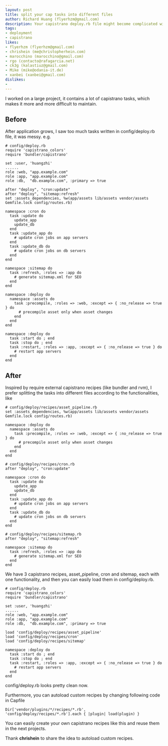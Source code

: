 ```yaml
---
layout: post
title: split your cap tasks into different files
author: Richard Huang (flyerhzm@gmail.com)
description: Your capistrano deploy.rb file might become complicated with the growth of your application, contain more and more cap tasks, it would be better to split these tasks into different files according to the functionalities, which makes it easy to maintain, and they are more likely to be reused in the future.
tags:
- deployment
- capistrano
likes:
- flyerhzm (flyerhzm@gmail.com)
- chrishein (me@christopherhein.com)
- marocchino (marocchino@gmail.com)
- rgo (contacto@rafagarcia.net)
- ck3g (kalastiuz@gmail.com)
- Mike (mike@odania-it.de)
- xanbei (xanbei@gmail.com)
dislikes:
- 
---
```

I worked on a large project, it contains a lot of capistrano tasks, which makes it more and more difficult to maintain.

## Before

After application grows, I saw too much tasks written in config/deploy.rb file, it was messy. e.g.

    # config/deploy.rb
    require 'capistrano_colors'
    require 'bundler/capistrano'

    set :user, 'huangzhi'
    ......
    role :web, "app.example.com"
    role :app, "app.example.com"
    role :db,  "db.example.com", :primary => true

    after "deploy", "cron:update"
    after "deploy", "sitemap:refresh"
    set :assets_dependencies, %w(app/assets lib/assets vendor/assets Gemfile.lock config/routes.rb)
    
    namespace :cron do
      task :update do
        update_app
        update_db
      end
      task :update_app do
        # update cron jobs on app servers
      end
      task :update_db do
        # update cron jobs on db servers
      end
    end

    namespace :sitemap do
      task :refresh, :roles => :app do
        # generate sitemap.xml for SEO
      end
    end

    namespace :deploy do
      namespace :assets do
        task :precompile, :roles => :web, :except => { :no_release => true } do
          # precompile asset only when asset changes
        end
      end
    end

    namespace :deploy do
      task :start do ; end 
      task :stop do ; end 
      task :restart, :roles => :app, :except => { :no_release => true } do
        # restart app servers
      end
    end

## After

Inspired by require external capistrano recipes (like bundler and rvm), I prefer splitting the tasks into different files according to the functionalities, like

    # config/deploy/recipes/asset_pipeline.rb
    set :assets_dependencies, %w(app/assets lib/assets vendor/assets Gemfile.lock config/routes.rb)

    namespace :deploy do
      namespace :assets do
        task :precompile, :roles => :web, :except => { :no_release => true } do
          # precompile asset only when asset changes
        end
      end
    end

    # config/deploy/recipes/cron.rb
    after "deploy", "cron:update"

    namespace :cron do
      task :update do
        update_app
        update_db
      end
      task :update_app do
        # update cron jobs on app servers
      end
      task :update_db do
        # update cron jobs on db servers
      end
    end

    # config/deploy/recipes/sitemap.rb
    after "deploy", "sitemap:refresh"

    namespace :sitemap do
      task :refresh, :roles => :app do
        # generate sitemap.xml for SEO
      end
    end

We have 3 capistrano recipes, asset_pipeline, cron and sitemap, each with one functionality, and then you can easily load them in config/deploy.rb.

    # config/deploy.rb
    require 'capistrano_colors'
    require 'bundler/capistrano'
    
    set :user, 'huangzhi'
    ......
    role :web, "app.example.com"
    role :app, "app.example.com"
    role :db,  "db.example.com", :primary => true

    load 'config/deploy/recipes/asset_pipeline'
    load 'config/deploy/recipes/cron'
    load 'config/deploy/recipes/sitemap'

    namespace :deploy do
      task :start do ; end 
      task :stop do ; end 
      task :restart, :roles => :app, :except => { :no_release => true } do
        # restart app servers
      end
    end

config/deploy.rb looks pretty clean now.

Furthermore, you can autoload custom recipes by changing following code in Capfile

    Dir['vendor/plugins/*/recipes/*.rb', 'config/deploy/recipes/*.rb'].each { |plugin| load(plugin) }

You can easily create your own capistrano recipes like this and reuse them in the next projects.

Thank **chrishein** to share the idea to autoload custom recipes.
